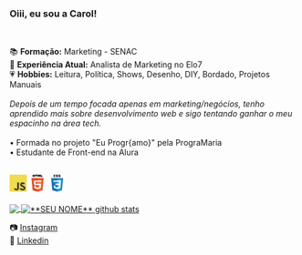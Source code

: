 ### Oiii, eu sou a Carol! 
<br>

📚 **Formação:** Marketing - SENAC
<br>
💼 **Experiência Atual:** Analista de Marketing no Elo7<br>
💗 **Hobbies:** Leitura, Política, Shows, Desenho, DIY, Bordado, Projetos Manuais<br>
<br>
<em>Depois de um tempo focada apenas em marketing/negócios, tenho aprendido mais sobre desenvolvimento web e sigo tentando ganhar o meu espacinho na área tech.</em><br>
<br>
• Formada no projeto "Eu Progr{amo}" pela PrograMaria<br>
• Estudante de Front-end na Alura<br>
<br>

<code><img height="30" src="https://raw.githubusercontent.com/github/explore/80688e429a7d4ef2fca1e82350fe8e3517d3494d/topics/javascript/javascript.png"></code>
<code><img height="30" src="https://raw.githubusercontent.com/github/explore/80688e429a7d4ef2fca1e82350fe8e3517d3494d/topics/html/html.png"></code>
<code><img height="30" src="https://raw.githubusercontent.com/github/explore/80688e429a7d4ef2fca1e82350fe8e3517d3494d/topics/css/css.png"></code><br>
<br>
<a href="https://github.com/carolinwq">
  <img align="center" src="https://github-readme-stats.vercel.app/api/top-langs/?username=carolinwq&theme=dracula&hide_langs_below=1" />
</a>
<a href="https://github.com/carolinwq">
 <img align="center" src="https://github-readme-stats.vercel.app/api?username=carolinwq&show_icons=true&theme=dracula&line_height=27" alt="**SEU NOME** github stats"/>
</a>
<br>

📷 <a href="https://www.instagram.com/carolinwq/">Instagram</a><br>
👔 <a href="https://www.linkedin.com/in/carolalambert/">Linkedin</a>
